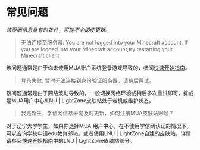 # 常见问题

*该页面信息具有时效性，可能不会即使更新。*

>无法连接至服务器: You are not logged into your Minecraft account. If you are logged into your Minecraft account,try restarting your Minecraft client.

该问题通常是由于你未使用MUA账户系统登录游戏导致的，参阅[快速开始指南](wiki/quickstart.md?id=_2注册皮肤站账号)。

>登录失败: 暂时无法连接到身份验证服务器，请稍后再试。

该问题通常是由于网络波动导致的，一般切换网络环境或稍后多次重试即可，抑或是MUA用户中心/LNU | LightZone皮肤站处于宕机或维护状态。

>我是新生，学信网信息未能及时更新，如何注册MUA皮肤站账号？

对于辽宁大学学生，如果你选择MUA 用户中心，在不使用学信网认证的情况下，可以咨询学校申请edu教育邮箱。或者使用LNU | LightZone自建的皮肤站，详情请参阅[快速开始指南](wiki/quickstart.md?id=_2注册皮肤站账号)中的LNU | LightZone皮肤站部分。

